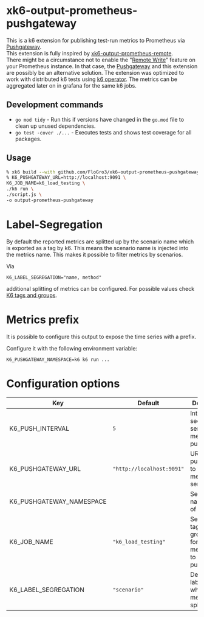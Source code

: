 xk6-output-prometheus-pushgateway
===
This is a k6 extension for publishing test-run metrics to Prometheus via [Pushgateway](https://prometheus.io/docs/instrumenting/pushing/).\
This extension is fully inspired by [xk6-output-prometheus-remote](https://github.com/grafana/xk6-output-prometheus-remote).\
There might be a circumstance not to enable the "[Remote Write](https://prometheus.io/docs/practices/remote_write/)" feature on your Prometheus instance. In that case, the [Pushgateway](https://prometheus.io/docs/instrumenting/pushing/) and this extension are possibly be an alternative solution.
The extension was optimized to work with distributed k6 tests using [k6 operator](https://github.com/grafana/k6-operator). The metrics can be aggregated later on in grafana for the same k6 jobs. 

## Development commands
- `go mod tidy` - Run this if versions have changed in the `go.mod` file to clean up unused dependencies.
- `go test -cover ./...` - Executes tests and shows test coverage for all packages.

## Usage
```sh
% xk6 build --with github.com/FloGro3/xk6-output-prometheus-pushgateway@latest
% K6_PUSHGATEWAY_URL=http://localhost:9091 \
K6_JOB_NAME=k6_load_testing \
./k6 run \
./script.js \
-o output-prometheus-pushgateway
```

# Label-Segregation

By default the reported metrics are splitted up by the scenario name which is exported as a tag by k6. This means the scenario name is injected into the metrics name. This makes it possible to filter metrics by scenarios. 

Via

```
K6_LABEL_SEGREGATION="name, method"
```

additional splitting of metrics can be configured. For possible values check [K6 tags and groups](https://grafana.com/docs/k6/latest/using-k6/tags-and-groups/).

# Metrics prefix

It is possible to configure this output to expose the time series with a prefix.

Configure it with the following environment variable:

```
K6_PUSHGATEWAY_NAMESPACE=k6 k6 run ...
```

# Configuration options

| Key | Default | Description |
|-----|---------|-------------|
| K6_PUSH_INTERVAL | `5` | Intervall in seconds for sending metrics to pushgateway |
| K6_PUSHGATEWAY_URL | `"http://localhost:9091"` | URL of pushgateway to whitch the metrics are send |
| K6_PUSHGATEWAY_NAMESPACE |  | Setting namespace of the metric |
| K6_JOB_NAME | `"k6_load_testing"` | Sets a job tag as a grouping key for the metrcis send to pusgateway |
| K6_LABEL_SEGREGATION | `"scenario"` | Defines labes by which the metrics are split up |